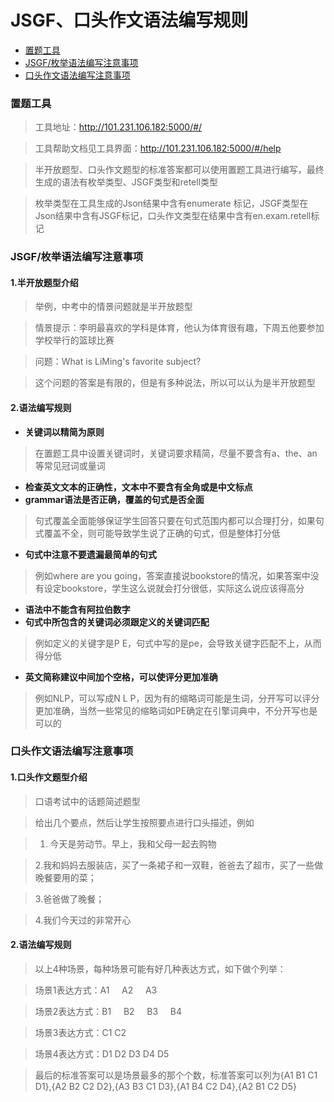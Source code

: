 # JSGF、口头作文语法编写规则

* [置题工具](#tool-introduce)
* [JSGF/枚举语法编写注意事项](#JSGF)
* [口头作文语法编写注意事项](#retell)


### <a name="tool-introduce"></a> 置题工具



> 工具地址：http://101.231.106.182:5000/#/

> 工具帮助文档见工具界面：http://101.231.106.182:5000/#/help

> 半开放题型、口头作文题型的标准答案都可以使用置题工具进行编写，最终生成的语法有枚举类型、JSGF类型和retell类型

> 枚举类型在工具生成的Json结果中含有enumerate 标记，JSGF类型在Json结果中含有JSGF标记，口头作文类型在结果中含有en.exam.retell标记

 
 
### <a name="JSGF"></a> JSGF/枚举语法编写注意事项


#### 1.半开放题型介绍

> 举例，中考中的情景问题就是半开放题型

> 情景提示：李明最喜欢的学科是体育，他认为体育很有趣，下周五他要参加学校举行的篮球比赛

> 问题：What is LiMing's favorite subject?

> 这个问题的答案是有限的，但是有多种说法，所以可以认为是半开放题型


#### 2.语法编写规则

* **关键词以精简为原则**
> 在置题工具中设置关键词时，关键词要求精简，尽量不要含有a、the、an 等常见冠词或量词
* **检查英文文本的正确性，文本中不要含有全角或是中文标点**
* **grammar语法是否正确，覆盖的句式是否全面**
> 句式覆盖全面能够保证学生回答只要在句式范围内都可以合理打分，如果句式覆盖不全，则可能导致学生说了正确的句式，但是整体打分低
* **句式中注意不要遗漏最简单的句式**
> 例如where are you going，答案直接说bookstore的情况，如果答案中没有设定bookstore，学生这么说就会打分很低，实际这么说应该得高分
* **语法中不能含有阿拉伯数字**
* **句式中所包含的关键词必须跟定义的关键词匹配**
> 例如定义的关键字是P E，句式中写的是pe，会导致关键字匹配不上，从而得分低
* **英文简称建议中间加个空格，可以使评分更加准确**
> 例如NLP，可以写成N L P，因为有的缩略词可能是生词，分开写可以评分更加准确，当然一些常见的缩略词如PE确定在引擎词典中，不分开写也是可以的



### <a name="retell"></a> 口头作文语法编写注意事项


#### 1.口头作文题型介绍

> 口语考试中的话题简述题型

> 给出几个要点，然后让学生按照要点进行口头描述，例如

> 1. 今天是劳动节。早上，我和父母一起去购物

> 2.我和妈妈去服装店，买了一条裙子和一双鞋，爸爸去了超市，买了一些做晚餐要用的菜；

> 3.爸爸做了晚餐；

> 4.我们今天过的非常开心

#### 2.语法编写规则

>以上4种场景，每种场景可能有好几种表达方式，如下做个列举：

> 场景1表达方式：A1     A2     A3

> 场景2表达方式：B1     B2     B3     B4

> 场景3表达方式：C1     C2

> 场景4表达方式：D1     D2     D3     D4     D5

> 最后的标准答案可以是场景最多的那个个数，标准答案可以列为{A1 B1 C1 D1},{A2 B2 C2 D2},{A3 B3 C1 D3},{A1 B4 C2 D4},{A2 B1 C2 D5}


